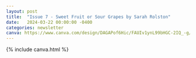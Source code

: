 ```yaml
---
layout: post
title:  "Issue 7 - Sweet Fruit or Sour Grapes by Sarah Rolston"
date:   2024-03-22 00:00:00 -0400
categories: newsletter
canva: https://www.canva.com/design/DAGAPof6Hic/FAUIv1ynL99bHGC-2IQ_-g/view
---
```

{% include canva.html %}